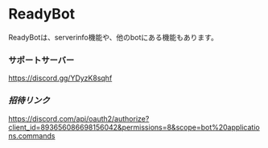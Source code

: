 # ReadyBot

ReadyBotは、serverinfo機能や、他のbotにある機能もあります。

### サポートサーバー
https://discord.gg/YDyzK8sqhf

### ***招待リンク***
https://discord.com/api/oauth2/authorize?client_id=893656086698156042&permissions=8&scope=bot%20applications.commands
